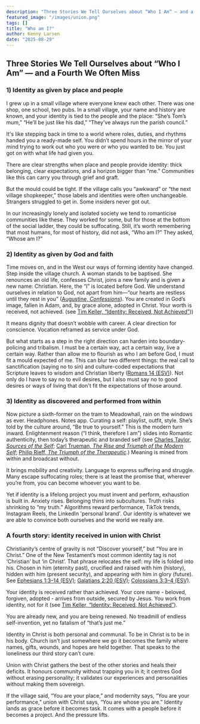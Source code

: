 ```yaml
---
description: "Three Stories We Tell Ourselves about “Who I Am” — and a Fourth We Often Miss"
featured_image: "/images/union.png"
tags: []
title: "Who am I?"
author: Kenny Larsen
date: "2025-08-29"
---
```


## Three Stories We Tell Ourselves about “Who I Am” — and a Fourth We Often Miss

### 1) Identity as given by place and people

I grew up in a small village where everyone knew each other. There was one shop, one school, two pubs. In a small village, your name and history are known, and your identity is tied to the people and the place: “She’s Tom’s mum,” “He’ll be just like his dad,” “They’ve always run the parish council.”

It's like stepping back in time to a world where roles, duties, and rhythms handed you a ready-made self. You didn’t spend hours in the mirror of your mind trying to work out who you were or who you wanted to be. You just got on with what life had given you.

There are clear strengths when place and people provide identity: thick belonging, clear expectations, and a horizon bigger than “me.” Communities like this can carry you through grief and graft.

But the mould could be tight. If the village calls you “awkward” or “the next village shopkeeper,” those labels and identities were often unchangeable. Strangers struggled to get in. Some insiders never got out.

In our increasingly lonely and isolated society we tend to romanticise communities like these. They worked for some, but for those at the bottom of the social ladder, they could be suffocating. Still, it’s worth remembering that most humans, for most of history, did not ask, “Who am I?” They asked, “Whose am I?” 

### 2) Identity as given by God and faith

Time moves on, and in the West our ways of forming identity have changed. Step inside the village church. A woman stands to be baptised. She renounces an old life, confesses Christ, joins a new family and is given a new name: Christian. Here, the “I” is located before God. We understand ourselves in relation to God, not apart from him—“our hearts are restless until they rest in you” ([Augustine, ](https://www.google.com/search?q=Augustine+Confessions)*[Confessions](https://www.google.com/search?q=Augustine+Confessions)*). You are created in God’s image, fallen in Adam, and, by grace alone, adopted in Christ. Your worth is received, not achieved. (see [Tim Keller, “Identity: Received, Not Achieved”](https://www.google.com/search?q=Tim+Keller+Identity+Received+Not+Achieved)))

It means dignity that doesn’t wobble with career. A clear direction for conscience. Vocation reframed as service under God.

But what starts as a step in the right direction can harden into boundary-policing and tribalism. I must be a certain way, act a certain way, live a certain way. Rather than allow me to flourish as who I am before God, I must fit a mould expected of me. This can blur two different things: the real call to sanctification (saying no to sin) and culture-coded expectations that Scripture leaves to wisdom and Christian liberty ([Romans 14 (ESV)](https://www.esv.org/Romans+14/)). Not only do I have to say no to evil desires, but I also must say no to good desires or ways of living that don't fit the expectations of those around.

### 3) Identity as discovered and performed from within

Now picture a sixth-former on the tram to Meadowhall, rain on the windows as ever. Headphones. Notes app. Curating a self: playlist, outfit, style. She’s told by the culture around, “Be true to yourself.” This is the modern turn inward. Enlightenment reason (“I think, therefore I am”) slides into Romantic authenticity, then today’s therapeutic and branded self (see [Charles Taylor, ](https://www.google.com/search?q=Charles+Taylor+Sources+of+the+Self)*[Sources of the Self](https://www.google.com/search?q=Charles+Taylor+Sources+of+the+Self)*; [Carl Trueman, ](https://www.google.com/search?q=The+Rise+and+Triumph+of+the+Modern+Self)*[The Rise and Triumph of the Modern Self](https://www.google.com/search?q=The+Rise+and+Triumph+of+the+Modern+Self)*; [Philip Rieff, ](https://www.google.com/search?q=Philip+Rieff+The+Triumph+of+the+Therapeutic)*[The Triumph of the Therapeutic](https://www.google.com/search?q=Philip+Rieff+The+Triumph+of+the+Therapeutic)*.) Meaning is mined from within and broadcast without.

It brings mobility and creativity. Language to express suffering and struggle. Many escape suffocating roles; there is at least the promise that, wherever you’re from, you can become whoever you want to be.

Yet if identity is a lifelong project you must invent and perform, exhaustion is built in. Anxiety rises. Belonging thins into subcultures. Truth risks shrinking to “my truth.” Algorithms reward performance, TikTok trends, Instagram Reels, the LinkedIn 'personal brand'. Our identity is whatever we are able to convince both ourselves and the world we really are.

### A fourth story: identity received in union with Christ

Christianity’s centre of gravity is not “Discover yourself,” but “You are in Christ.” One of the New Testament’s most common identity tag is not ‘Christian’ but ‘in Christ’. That phrase relocates the self: my life is folded into his. Chosen in him (eternity past), crucified and raised with him (history), hidden with him (present security), and appearing with him in glory (future). See [Ephesians 1:3–14 (ESV)](https://www.esv.org/Ephesians+1:3-14/); [Galatians 2:20 (ESV)](https://www.esv.org/Galatians+2:20/); [Colossians 3:3–4 (ESV)](https://www.esv.org/Colossians+3:3-4/).

Your identity is received rather than achieved. Your core name - beloved, forgiven, adopted - arrives from outside, secured by Jesus. You work from identity, not for it (see [Tim Keller, “Identity: Received, Not Achieved”](https://www.google.com/search?q=Tim+Keller+Identity+Received+Not+Achieved)).

You are already new, and you are being renewed. No treadmill of endless self-invention, yet no fatalism of “that’s just me.”

Identity in Christ is both personal and communal. To be in Christ is to be in his body. Church isn't just somewhere we go it becomes the family where names, gifts, wounds, and hopes are held together. That speaks to the loneliness our third story can’t cure.

Union with Christ gathers the best of the other stories and heals their deficits. It honours community without trapping you in it; it centres God without erasing personality; it validates our experiences and personalities without making them sovereign. 

If the village said, “You are your place,” and modernity says, “You are your performance,” union with Christ says, “You are whose you are.” Identity lands as grace before it becomes task. It comes with a people before it becomes a project. And the pressure lifts.